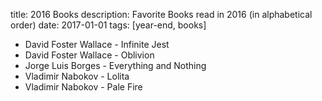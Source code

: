 title: 2016 Books
description: Favorite Books read in 2016 (in alphabetical order)
date: 2017-01-01
tags: [year-end, books]

- David Foster Wallace - Infinite Jest
- David Foster Wallace - Oblivion
- Jorge Luis Borges - Everything and Nothing
- Vladimir Nabokov - Lolita
- Vladimir Nabokov - Pale Fire
